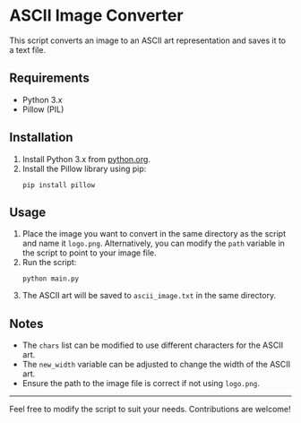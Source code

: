 # ASCII Image Converter

This script converts an image to an ASCII art representation and saves it to a text file.

## Requirements

- Python 3.x
- Pillow (PIL)

## Installation

1. Install Python 3.x from [python.org](https://www.python.org/).
2. Install the Pillow library using pip:
   ```
   pip install pillow
   ```

## Usage

1. Place the image you want to convert in the same directory as the script and name it `logo.png`. Alternatively, you can modify the `path` variable in the script to point to your image file.
2. Run the script:
   ```
   python main.py
   ```
3. The ASCII art will be saved to `ascii_image.txt` in the same directory.

## Notes

- The `chars` list can be modified to use different characters for the ASCII art.
- The `new_width` variable can be adjusted to change the width of the ASCII art.
- Ensure the path to the image file is correct if not using `logo.png`.

---

Feel free to modify the script to suit your needs. Contributions are welcome!
